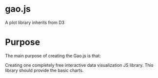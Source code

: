 gao.js
======

A plot library inherits from D3

Purpose
=======

The main purpose of creating the Gao.js is that:

Creating one completely free interactive data visualization JS library. This library should provide the basic charts.
